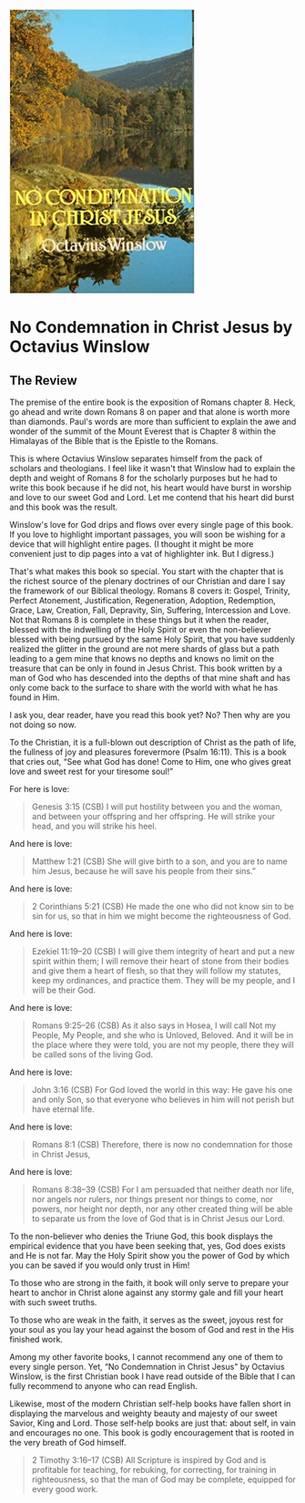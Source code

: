 <img class="intro-right" src="../images/book-no-condemnation-winslow.jpg">

# No Condemnation in Christ Jesus by Octavius Winslow

## The Review

The premise of the entire book is the exposition of Romans chapter 8. Heck, go ahead and write down Romans 8 on paper and that alone is worth more than diamonds. Paul's words are more than sufficient to explain the awe and wonder of the summit of the Mount Everest that is Chapter 8 within the Himalayas of the Bible that is the Epistle to the Romans.

This is where Octavius Winslow separates himself from the pack of scholars and theologians. I feel like it wasn't that Winslow had to explain the depth and weight of Romans 8 for the scholarly purposes but he had to write this book because if he did not, his heart would have burst in worship and love to our sweet God and Lord. Let me contend that his heart did burst and this book was the result.

Winslow's love for God drips and flows over every single page of this book. If you love to highlight important passages, you will soon be wishing for a device that will highlight entire pages. (I thought it might be more convenient just to dip pages into a vat of highlighter ink. But I digress.)

That's what makes this book so special. You start with the chapter that is the richest source of the plenary doctrines of our Christian and dare I say the framework of our Biblical theology. Romans 8 covers it: Gospel, Trinity, Perfect Atonement, Justification, Regeneration, Adoption, Redemption, Grace, Law, Creation, Fall, Depravity, Sin, Suffering, Intercession and Love. Not that Romans 8 is complete in these things but it when the reader, blessed with the indwelling of the Holy Spirit or even the non-believer blessed with being pursued by the same Holy Spirit, that you have suddenly realized the glitter in the ground are not mere shards of glass but a path leading to a gem mine that knows no depths and knows no limit on the treasure that can be only in found in Jesus Christ. This book written by a man of God who has descended into the depths of that mine shaft and has only come back to the surface to share with the world with what he has found in Him.

I ask you, dear reader, have you read this book yet? No? Then why are you not doing so now.

To the Christian, it is a full-blown out description of Christ as the path of life, the fullness of joy and pleasures forevermore (Psalm 16:11). This is a book that cries out, “See what God has done! Come to Him, one who gives great love and sweet rest for your tiresome soul!”

For here is love:

>Genesis 3:15 (CSB) I will put hostility between you and the woman, and between your offspring and her offspring. He will strike your head, and you will strike his heel.

And here is love: 

>Matthew 1:21 (CSB) She will give birth to a son, and you are to name him Jesus, because he will save his people from their sins.”

And here is love:

>2 Corinthians 5:21 (CSB) He made the one who did not know sin to be sin for us, so that in him we might become the righteousness of God.

And here is love:

>Ezekiel 11:19–20 (CSB) I will give them integrity of heart and put a new spirit within them; I will remove their heart of stone from their bodies and give them a heart of flesh, so that they will follow my statutes, keep my ordinances, and practice them. They will be my people, and I will be their God.

And here is love:

>Romans 9:25–26 (CSB) As it also says in Hosea, I will call Not my People, My People, and she who is Unloved, Beloved. And it will be in the place where they were told, you are not my people, there they will be called sons of the living God.

And here is love:

>John 3:16 (CSB) For God loved the world in this way: He gave his one and only Son, so that everyone who believes in him will not perish but have eternal life.

And here is love:

>Romans 8:1 (CSB) Therefore, there is now no condemnation for those in Christ Jesus,

And here is love:

>Romans 8:38–39 (CSB) For I am persuaded that neither death nor life, nor angels nor rulers, nor things present nor things to come, nor powers, nor height nor depth, nor any other created thing will be able to separate us from the love of God that is in Christ Jesus our Lord.

To the non-believer who denies the Triune God, this book displays the empirical evidence that you have been seeking that, yes, God does exists and He is not far. May the Holy Spirit show you the power of God by which you can be saved if you would only trust in Him!

To those who are strong in the faith, it book will only serve to prepare your heart to anchor in Christ alone against any stormy gale and fill your heart with such sweet truths.

To those who are weak in the faith, it serves as the sweet, joyous rest for your soul as you lay your head against the bosom of God and rest in the His finished work.

Among my other favorite books, I cannot recommend any one of them to every single person. Yet, “No Condemnation in Christ Jesus" by Octavius Winslow, is the first Christian book I have read outside of the Bible that I can fully recommend to anyone who can read English.

Likewise, most of the modern Christian self-help books have fallen short in displaying the marvelous and weighty beauty and majesty of our sweet Savior, King and Lord. Those self-help books are just that: about self, in vain and encourages no one. This book is godly encouragement that is rooted in the very breath of God himself.

>2 Timothy 3:16–17 (CSB) All Scripture is inspired by God and is profitable for teaching, for rebuking, for correcting, for training in righteousness, so that the man of God may be complete, equipped for every good work.
